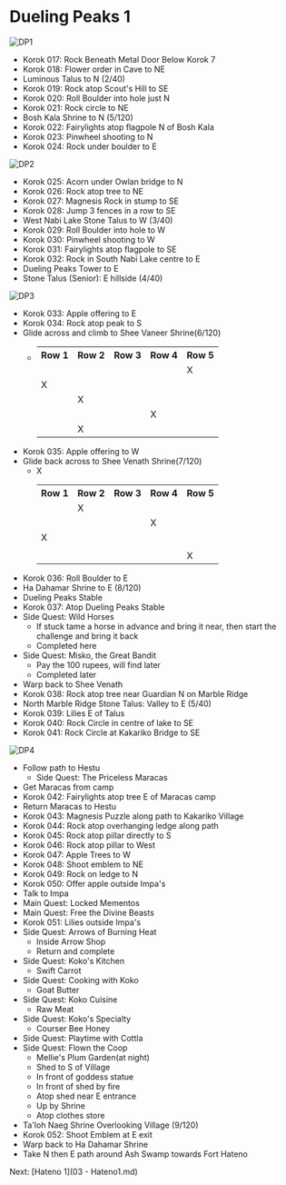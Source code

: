 # Dueling Peaks 1

![DP1](images/DP1.PNG)

* Korok 017: Rock Beneath Metal Door Below Korok 7
* Korok 018: Flower order in Cave to NE
* Luminous Talus to N (2/40)
* Korok 019: Rock atop Scout's Hill to SE
* Korok 020: Roll Boulder into hole just N
* Korok 021: Rock circle to NE
* Bosh Kala Shrine to N (5/120)
* Korok 022: Fairylights atop flagpole N of Bosh Kala
* Korok 023: Pinwheel shooting to N
* Korok 024: Rock under boulder to E

![DP2](images/DP2.PNG)

* Korok 025: Acorn under Owlan bridge to N
* Korok 026: Rock atop tree to NE
* Korok 027: Magnesis Rock in stump to SE
* Korok 028: Jump 3 fences in a row to SE
* West Nabi Lake Stone Talus to W (3/40)
* Korok 029: Roll Boulder into hole to W
* Korok 030: Pinwheel shooting to W
* Korok 031: Fairylights atop flagpole to SE
* Korok 032: Rock in South Nabi Lake centre to E
* Dueling Peaks Tower to E
* Stone Talus (Senior): E hillside (4/40)

![DP3](images/DP3.PNG)

* Korok 033: Apple offering to E
* Korok 034: Rock atop peak to S
* Glide across and climb to Shee Vaneer Shrine(6/120)
  * <table>
      <tr><th>Row 1</th><th>Row 2</th><th>Row 3</th><th>Row 4</th><th>Row 5</th></tr>
      <tr><td></td><td></td><td></td><td></td><td>X</td></tr>
      <tr><td>X</td><td></td><td></td><td></td><td></td></tr>
      <tr><td></td><td>X</td><td></td><td></td><td></td></tr>
      <tr><td></td><td></td><td></td><td>X</td><td></td></tr>
      <tr><td></td><td>X</td><td></td><td></td><td></td></tr>
    </table>
* Korok 035: Apple offering to W
* Glide back across to Shee Venath Shrine(7/120)
  * <table>
      <tr><th>Row 1</th><th>Row 2</th><th>Row 3</th><th>Row 4</th><th>Row 5</th></tr>
      <tr><td></td><td>X</td><td></td><td></td><td></td></tr>
      <tr><td></td><td></td><td></td><td>X</td><td></td></tr>
      <tr><td>X</td><td></td><td></td><td></td><td></td></tr>
      <tr><td></td><td></td>X<td></td><td></td><td></td></tr>
      <tr><td></td><td></td><td></td><td></td><td>X</td></tr>
    </table>
* Korok 036: Roll Boulder to E
* Ha Dahamar Shrine to E (8/120)
* Dueling Peaks Stable
* Korok 037: Atop Dueling Peaks Stable
* Side Quest: Wild Horses
  * If stuck tame a horse in advance and bring it near, then start the challenge and bring it back
  * Completed here
* Side Quest: Misko, the Great Bandit
  * Pay the 100 rupees, will find later
  * Completed later
* Warp back to Shee Venath
* Korok 038: Rock atop tree near Guardian N on Marble Ridge
* North Marble Ridge Stone Talus: Valley to E (5/40)
* Korok 039: Lilies E of Talus
* Korok 040: Rock Circle in centre of lake to SE
* Korok 041: Rock Circle at Kakariko Bridge to SE

![DP4](images/DP4.PNG)

* Follow path to Hestu
  * Side Quest: The Priceless Maracas
* Get Maracas from camp
* Korok 042: Fairylights atop tree E of Maracas camp
* Return Maracas to Hestu
* Korok 043: Magnesis Puzzle along path to Kakariko Village
* Korok 044: Rock atop overhanging ledge along path
* Korok 045: Rock atop pillar directly to S
* Korok 046: Rock atop pillar to West
* Korok 047: Apple Trees to W
* Korok 048: Shoot emblem to NE
* Korok 049: Rock on ledge to N
* Korok 050: Offer apple outside Impa's
* Talk to Impa
* Main Quest: Locked Mementos
* Main Quest: Free the Divine Beasts
* Korok 051: Lilies outside Impa's
* Side Quest: Arrows of Burning Heat
  * Inside Arrow Shop
  * Return and complete
* Side Quest: Koko's Kitchen
  * Swift Carrot
* Side Quest: Cooking with Koko
  * Goat Butter
* Side Quest: Koko Cuisine
  * Raw Meat
* Side Quest: Koko's Specialty
  * Courser Bee Honey
* Side Quest: Playtime with Cottla
* Side Quest: Flown the Coop
  * Mellie's Plum Garden(at night)
  * Shed to S of Village
  * In front of goddess statue
  * In front of shed by fire
  * Atop shed near E entrance
  * Up by Shrine
  * Atop clothes store
* Ta'loh Naeg Shrine Overlooking Village (9/120)
* Korok 052: Shoot Emblem at E exit
* Warp back to Ha Dahamar Shrine
* Take N then E path around Ash Swamp towards Fort Hateno

Next: [Hateno 1](03 - Hateno1.md)

